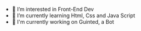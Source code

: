- 👀 I’m interested in Front-End Dev
- 🌱 I’m currently learning  Html, Css and Java Script
- 🤖 I'm currently working on Guinted, a Bot

<!---
FeuKz/FeuKz is a ✨ special ✨ repository because its `README.md` (this file) appears on your GitHub profile.
You can click the Preview link to take a look at your changes.
--->
